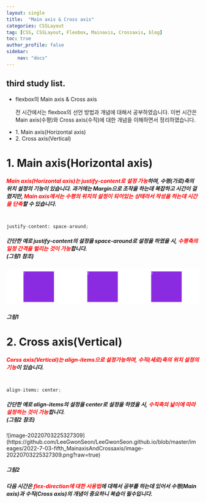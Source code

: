 ```yaml
---
layout: single
title:  "Main axis & Cross axis"
categories: CSSLayout
tag: [CSS, CSSLayout, Flexbox, Mainaxis, Crossaxis, blog]
toc: true
author_profile: false
sidebar:
    nav: "docs"
---
```


<div class="notice">
<h2>third study list.</h2>
<ul>
    <li>flexbox의 Main axis & Cross axis</li>
    <p>전 시간에서는 flexbox의 선언 방법과 개념에 대해서 공부하였습니다. 이번 시간은 Main axis(수평)와 Cross axis(수직)에 대한 개념을 이해하면서 정리하였습니다.</p>
    <li>1. Main axis(Horizontal axis) </li>
    <li>2. Cross axis(Vertical) </li>
</ul>
</div>

# 1. Main axis(Horizontal axis)

<h5><span style="color:red">Main axis(Horizontal axis)는 justify-content로 설정 가능</span>하며, 수평(가로)축의 위치 설정의 기능이 있습니다. 과거에는 Margin으로 조작을 하는데 복잡하고 시간이 걸렸지만, <span style= "color:red">Main axis에서는 수평의 위치의 설정이 되어있는 상태라서 작성을 하는데 시간을 단축</span>할 수 있습니다.</h5>

```python

justify-content: space-around;

```
<h5>간단한 예로 justify-content의 설정을 space-around로 설정을 하였을 시, <span style="color:red">수평축의 일정 간격을 벌리는 것이 가능</span>합니다.<br>
(그림1 참조)</h5>

![image-20220703224010695](https://github.com/LeeGwonSeon/LeeGwonSeon.github.io/blob/master/imeages/2022-7-03-fifth_MainaxisAndCrossaxis/image-20220703223711849.png?raw=true)

<h5>그림1</h5>

# 2. Cross axis(Vertical)
<h5><span style="color:red">Corss axis(Vertical)는 align-items으로 설정가능하며, 수직(세로)축의 위치 설정의 기능</span>이 있습니다.</h5>

```python

align-items: center;

```
<h5>간단한 예로 align-items의 설정을 center로 설정을 하였을 시, <span style="color:red">수직축의 넓이에 따라 설정하는 것이 가능</span>합니다.<br>
(그림2 참조)</h5>
![image-20220703225327309](https://github.com/LeeGwonSeon/LeeGwonSeon.github.io/blob/master/imeages/2022-7-03-fifth_MainaxisAndCrossaxis/image-20220703225327309.png?raw=true)

<h5>그림2</h5>

<h5>다음 시간은 <span style="color:red">flex-direction에 대한 사용법</span>에 대해서 공부를 하는데 있어서 수평(Main axis)과 수직(Cross axis)의 개념이 중요하니 복습이 필수입니다.</h5>

